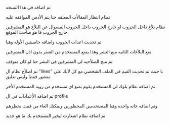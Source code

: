 تم اضافه في هذا النسخه






نظام انتظار المقالأت المعلقه حتا يتم الأدمن الموافقه عليه



نظام بلأغ داخل الجروب او خارج الجروب
داخل الجروب المسوال عن البلأغ هو المشرفين 
خارج الجروب فا هو صاحب الموقع







تم تحديث اعدات الجروب واضافه خاصيتين الأوله وهيا

منع البلأغات 
الثانيه منع النشر وهذا يمنع المستخدم من الشنر بدون اذن المشرفين

تم منح الصلأحيه لي المشرفين في النشر حتا لو كان متوقف


تم اصلأح نظام ال "likes" با حيث تم تحديث القيم في الملف الشخصي مع كل لأيك على منشور فقط وليس تعليق




تم اضافه نظام بلوك لي المستخدم يقوم بمنع اي مستخدم من رويه المستخدم الأخر 

تم اضافه الأعدادات في ال profile

وتم اضافه خانه واحده وهيا المستخدمين المحظورين ويمكنك الغاء من قمت بحظرهم




تم اضافه نظام اشعارت ليخبر المستخدم بك ما هو جديد




